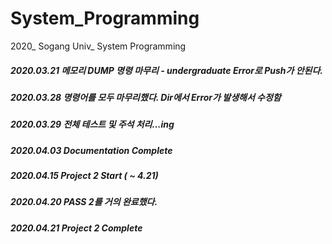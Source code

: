 # System_Programming
2020_ Sogang Univ_ System Programming

<h5>2020.03.21 메모리 DUMP 명령 마무리 - undergraduate Error로 Push가 안된다.</h5>
<h5>2020.03.28 명령어를 모두 마무리했다. Dir에서 Error가 발생해서 수정함</h5>
<h5>2020.03.29 전체 테스트 및 주석 처리...ing</h5>
<h5>2020.04.03 Documentation Complete </h5>

<h5>2020.04.15 Project 2 Start ( ~ 4.21) </h5>
<h5>2020.04.20 PASS 2를 거의 완료했다. </h5>
<h5>2020.04.21 Project 2 Complete </h5>
